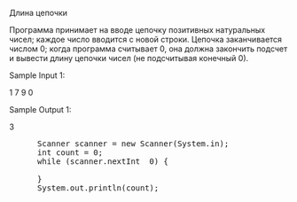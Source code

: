 Длина цепочки

Программа принимает на вводе цепочку позитивных натуральных чисел;
каждое число вводится с новой строки. Цепочка заканчивается числом 0;
когда программа считывает 0, она должна закончить подсчет и вывести
длину цепочки чисел (не подсчитывая конечный 0).


Sample Input 1:

1
7
9
0


Sample Output 1:

3
<pre>
      Scanner scanner = new Scanner(System.in);
      int count = 0;
      while (scanner.nextInt <?> 0) {

      }
      System.out.println(count);
</pre>
      
